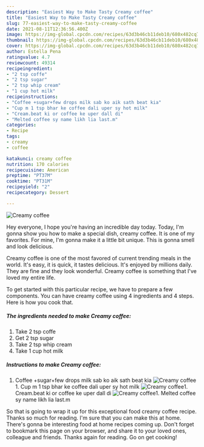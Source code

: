 ```yaml
---
description: "Easiest Way to Make Tasty Creamy coffee"
title: "Easiest Way to Make Tasty Creamy coffee"
slug: 77-easiest-way-to-make-tasty-creamy-coffee
date: 2021-08-11T12:36:56.400Z
image: https://img-global.cpcdn.com/recipes/63d3b46cb11deb10/680x482cq70/creamy-coffee-recipe-main-photo.jpg
thumbnail: https://img-global.cpcdn.com/recipes/63d3b46cb11deb10/680x482cq70/creamy-coffee-recipe-main-photo.jpg
cover: https://img-global.cpcdn.com/recipes/63d3b46cb11deb10/680x482cq70/creamy-coffee-recipe-main-photo.jpg
author: Estella Pena
ratingvalue: 4.7
reviewcount: 49314
recipeingredient:
- "2 tsp coffe"
- "2 tsp sugar"
- "2 tsp whip cream"
- "1 cup hot milk"
recipeinstructions:
- "Coffee +sugar+few drops milk sab ko aik sath beat kia"
- "Cup m 1 tsp bhar ke coffee dali uper sy hot milk"
- "Cream.beat ki or coffee ke uper dall di"
- "Melted coffee sy name likh lia last.m"
categories:
- Recipe
tags:
- creamy
- coffee

katakunci: creamy coffee 
nutrition: 170 calories
recipecuisine: American
preptime: "PT37M"
cooktime: "PT31M"
recipeyield: "2"
recipecategory: Dessert

---
```



![Creamy coffee](https://img-global.cpcdn.com/recipes/63d3b46cb11deb10/680x482cq70/creamy-coffee-recipe-main-photo.jpg)

Hey everyone, I hope you're having an incredible day today. Today, I'm gonna show you how to make a special dish, creamy coffee. It is one of my favorites. For mine, I'm gonna make it a little bit unique. This is gonna smell and look delicious.

Creamy coffee is one of the most favored of current trending meals in the world. It's easy, it is quick, it tastes delicious. It's enjoyed by millions daily. They are fine and they look wonderful. Creamy coffee is something that I've loved my entire life.




To get started with this particular recipe, we have to prepare a few components. You can have creamy coffee using 4 ingredients and 4 steps. Here is how you cook that.

<!--inarticleads1-->

##### The ingredients needed to make Creamy coffee:

1. Take 2 tsp coffe
1. Get 2 tsp sugar
1. Take 2 tsp whip cream
1. Take 1 cup hot milk




<!--inarticleads2-->

##### Instructions to make Creamy coffee:

1. Coffee +sugar+few drops milk sab ko aik sath beat kia
<img src="//assets-global.cpcdn.com/assets/icons/button_play-2c75c40dde080a61004c1f40b05d8f140eaff45d7e9e6481dc71c63d2e7c4909.png" alt="Creamy coffee">1. Cup m 1 tsp bhar ke coffee dali uper sy hot milk
<img src="//assets-global.cpcdn.com/assets/icons/button_play-2c75c40dde080a61004c1f40b05d8f140eaff45d7e9e6481dc71c63d2e7c4909.png" alt="Creamy coffee">1. Cream.beat ki or coffee ke uper dall di
<img src="//assets-global.cpcdn.com/assets/icons/button_play-2c75c40dde080a61004c1f40b05d8f140eaff45d7e9e6481dc71c63d2e7c4909.png" alt="Creamy coffee">1. Melted coffee sy name likh lia last.m




So that is going to wrap it up for this exceptional food creamy coffee recipe. Thanks so much for reading. I'm sure that you can make this at home. There's gonna be interesting food at home recipes coming up. Don't forget to bookmark this page on your browser, and share it to your loved ones, colleague and friends. Thanks again for reading. Go on get cooking!

